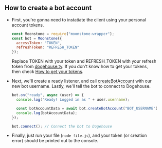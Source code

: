 ## How to create a bot account

- First, you're gonna need to instatiate the client using your personal account tokens.
  ```js
  const Moonstone = require("moonstone-wrapper");
  const bot = Moonstone({
    accessToken: "TOKEN",
    refreshToken: "REFRESH_TOKEN"
  });
  ```

  Replace TOKEN with your token and REFRESH_TOKEN with your refresh token from [dogehouse.tv](dogehouse.tv). If you don't know how to get your tokens, then check [How to get your tokens](http://moonstone.folf.party/#/main/main/general/tokens).

- Next, we'll create a ready listener, and call [createBotAccount](https://moonstone.folf.party/#/main/main/class/Moonstone?scrollTo=createBotAccount) with our new bot username. Lastly, we'll tell the bot to connect to Dogehouse.

  ```js
  bot.on("ready", async (user) => {
    console.log("Ready! Logged in as " + user.username);

    const botAccountData = await bot.createBotAccount("BOT_USERNAME");
    console.log(botAccountData);
  });

  bot.connect(); // Connect the bot to Dogehouse
  ```

- Finally, just run your file (`node file.js`), and your token (or creation error) should be printed out to the console.
